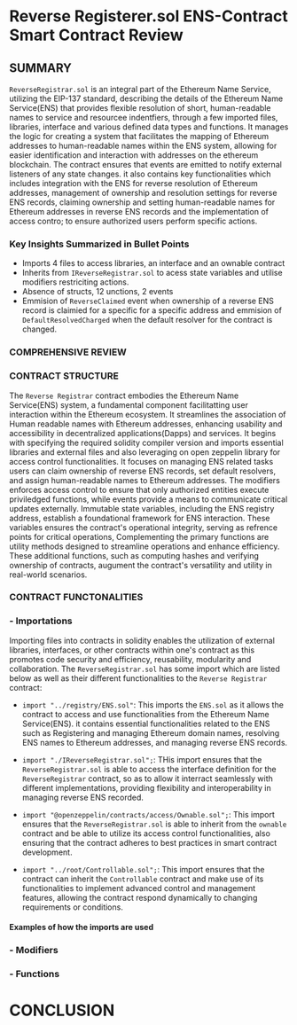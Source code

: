 # Reverse Registerer.sol ENS-Contract Smart Contract Review
## SUMMARY
`ReverseRegistrar.sol` is an integral part of the Ethereum Name Service, utilizing the EIP-137 standard, describing the details of the Ethereum Name Service(ENS) that provides flexible resolution of short, human-readable names to service and resourcee indentfiers, through a few imported files, libraries, interface and various defined data types and functions. It manages the logic for creating a system that facilitates the mapping of Ethereum addresses to human-readable names within the ENS system, allowing for easier identification and interaction with addresses on the ethereum blockchain. The contract ensures that events are emitted to notify external listeners of any state changes. it also contains key functionalities which includes integration with the ENS for reverse resolution of Ethereum addresses, management of ownership and resolution settings for reverse ENS records, claiming ownership and setting human-readable names for Ethereum addresses in reverse ENS records and the implementation of access contro; to ensure authorized users perform specific actions.


### Key Insights Summarized in Bullet Points
* Imports 4 files to access libraries, an interface and an ownable contract
* Inherits from `IReverseRegistrar.sol` to acess state variables and utilise modifiers restriciting actions.
* Absence of structs, 12 unctions, 2 events
* Emmision of `ReverseClaimed` event when ownership of a reverse ENS record is claimied for a specific for a specific address and emmision of `DefaultResolvedCharged` when the default resolver for the contract is changed.

### COMPREHENSIVE REVIEW


### CONTRACT STRUCTURE
The `Reverse Registrar` contract embodies the Ethereum Name Service(ENS) system, a fundamental component facilitatting user interaction within the Ethereum ecosystem. It streamlines the association of Human readable names with Ethereum addresses, enhancing usability and accessibility in decentralized applications(Dapps) and services. It begins with specifying the required solidity compiler version and imports essential libraries and external files and also leveraging on open zeppelin library for access control functionalities. It focuses on managing ENS related tasks users can claim ownership of reverse ENS records, set default resolvers, and assign human-readable names to Ethereum addresses. The modifiers enforces access control to ensure that only authorized entities execute priviledged functions, while events provide a means to communicate critical updates externally.
Immutable state variables, including the ENS registry address, establish a foundational framework for ENS interaction. These variables ensures the contract's operational integrity, serving as refrence points for critical operations, Complementing the primary functions are utility methods designed to streamline operations and enhance efficiency. These additional functions, such as computing hashes and verifying ownership of contracts, augument the contract's versatility and utility in real-world scenarios.

### CONTRACT FUNCTONALITIES
### - Importations 
Importing files into contracts in solidity enables the utilization of external libraries, interfaces, or other contracts within one's contract as this promotes code security and efficiency, reusability, modularity and collaboration.
The `ReverseRegistrar.sol` has some import which are listed below as well as their different functionalities to the `Reverse Registrar` contract: 

* `import "../registry/ENS.sol"`: This imports the `ENS.sol` as it allows the contract to access and use functionalities from the Ethereum Name Service(ENS). it contains essential functionalities related to the ENS such as Registering and managing Ethereum domain names, resolving ENS names to Ethereum addresses, and managing reverse ENS records.

* `import "./IReverseRegistrar.sol";`: THis import ensures that the `ReverseRegistrar.sol` is able to access the interface definition for the `ReverseRegistrar` contract, so as to allow it interract seamlessly with different implementations, providing flexibility and interoperability in managing reverse ENS recorded.

* `import "@openzeppelin/contracts/access/Ownable.sol";`: This import ensures that the `ReverseRegistrar.sol` is able to inherit from the `ownable` contract and be able to utilize its access control functionalities, also ensuring that the contract adheres to best practices in smart contract development.

* `import "../root/Controllable.sol";`: This import ensures that the contract can inherit the `Controllable` contract and make use of its functionalities to implement advanced control and management features, allowing the contract respond dynamically to changing requirements or conditions.



#### Examples of how the imports are used

### - Modifiers

### - Functions

# CONCLUSION